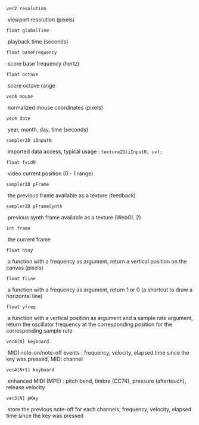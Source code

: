 `vec2 resolution`

​	viewport resolution (pixels)

`float globalTime`

​	playback time (seconds)

`float baseFrequency`

​	score base frequency (hertz)

`float octave`

​	score octave range

`vec4 mouse`

​	normalized mouse coordinates (pixels)

`vec4 date`

​	year, month, day, time (seconds)

`sampler2D iInputN`

​	imported data access, typical usage : `texture2D(iInput0, uv);`

`float fvidN`

​	video current position (0 - 1 range)

`sampler2D pFrame` 

​	the previous frame available as a texture (feedback)

`sampler2D pFrameSynth`

​	previous synth frame available as a texture (WebGL 2)

`int frame` 

​	the current frame

`float htoy` 

​	a function with a frequency as argument, return a vertical position on the canvas (pixels)

`float fline` 

​	a function with a frequency as argument, return 1 or 0 (a shortcut to draw a horizontal line)

`float yfreq` 

​	a function with a vertical position as argument and a sample rate argument, return the oscillator frequency at the corresponding position for the corresponding sample rate

`vec4[N] keyboard`

​	MIDI note-on/note-off events : frequency, velocity, elapsed time since the key was pressed, MIDI channel

`vec4[N+1] keyboard`

​	enhanced MIDI (MPE) : pitch bend, timbre (CC74), pressure (aftertouch), release velocity

`vec3[N] pKey`

​	store the previous note-off for each channels, frequency, velocity, elapsed time since the key was pressed